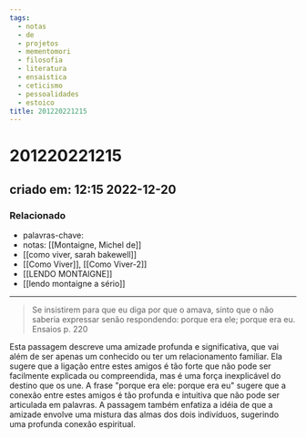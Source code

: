 ```yaml
---
tags:
  - notas
  - de
  - projetos
  - mementomori
  - filosofia
  - literatura
  - ensaistica
  - ceticismo
  - pessoalidades
  - estoico
title: 201220221215
---
```


# 201220221215

## criado em: 12:15 2022-12-20

### Relacionado

- palavras-chave:  
- notas: [[Montaigne, Michel de]]
- [[como viver, sarah bakewell]]
- [[Como Viver]], [[Como Viver-2]]
- [[LENDO MONTAIGNE]]
- [[lendo montaigne a sério]]
---

> Se insistirem para que eu diga por que o amava, sinto que o não saberia expressar senão respondendo: porque era ele; porque era eu.  
Ensaios p. 220

Esta passagem descreve uma amizade profunda e significativa, que vai além de ser apenas um conhecido ou ter um relacionamento familiar. Ela sugere que a ligação entre estes amigos é tão forte que não pode ser facilmente explicada ou compreendida, mas é uma força inexplicável do destino que os une. A frase "porque era ele: porque era eu" sugere que a conexão entre estes amigos é tão profunda e intuitiva que não pode ser articulada em palavras. A passagem também enfatiza a idéia de que a amizade envolve uma mistura das almas dos dois indivíduos, sugerindo uma profunda conexão espiritual.
